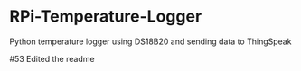 # RPi-Temperature-Logger
Python temperature logger using DS18B20 and sending data to ThingSpeak

#53
Edited the readme
